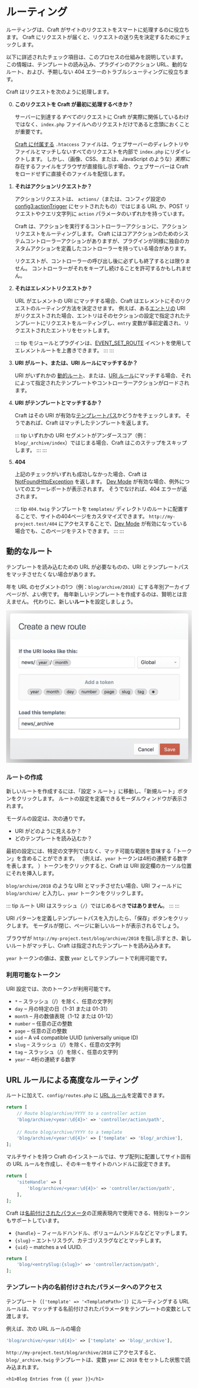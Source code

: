 # ルーティング

ルーティングは、Craft がサイトのリクエストをスマートに処理するのに役立ちます。 Craft にリクエストが届くと、リクエストの送り先を決定するためにチェックします。

以下に詳述されたチェック項目は、このプロセスの仕組みを説明しています。 この情報は、テンプレートの読み込み、プラグインのアクション URL、動的なルート、および、予期しない 404 エラーのトラブルシューティングに役立ちます。

Craft はリクエストを次のように処理します。


0. **このリクエストを Craft が最初に処理するべきか？**

   サーバーに到達する*すべての*リクエストに Craft が実際に関係しているわけではなく、`index.php` ファイルへのリクエストだけであると念頭におくことが重要です。

   [Craft に付属する](https://github.com/craftcms/craft/blob/master/web/.htaccess) `.htaccess` ファイルは、ウェブサーバーのディレクトリやファイルとマッチしないすべてのリクエストを内部で `index.php` にリダイレクトします。 しかし、（画像、CSS、または、JavaScript のような）*実際に*存在するファイルをブラウザが直接指し示す場合、ウェブサーバーは Craft をロードせずに直接そのファイルを配信します。

1. **それはアクションリクエストか？**

   アクションリクエストは、 `actions/`（または、コンフィグ設定の <config3:actionTrigger> にセットされたもの）ではじまる URL か、POST リクエストやクエリ文字列に `action` パラメータのいずれかを持っています。

   Craft は、アクションを実行するコントローラーアクションに、アクションリクエストをルーティングします。 Craft にはコアアクションのためのシステムコントローラーアクションがありますが、プラグインが同様に独自のカスタムアクションを定義したコントローラーを持っている場合があります。

   リクエストが、コントローラーの呼び出し後に必ずしも終了するとは限りません。 コントローラーがそれをキープし続けることを許可するかもしれません。

2. **それはエレメントリクエストか？**

   URL がエレメントの URI にマッチする場合、Craft はエレメントにそのリクエストのルーティング方法を決定させます。 例えば、ある[エントリの](entries.md) URI がリクエストされた場合、エントリはそのセクションの設定で指定されたテンプレートにリクエストをルーティングし、`entry` 変数が事前定義され、リクエストされたエントリをセットします。

   ::: tip モジュールとプラグインは、[EVENT_SET_ROUTE](craft3:craft\base\Element::EVENT_SET_ROUTE) イベントを使用してエレメントルートを上書きできます。 :::
:::

3. **URI がルート、または、URI ルールにマッチするか？**

   URI がいずれかの [動的ルート](#dynamic-routes)、または、[URI ルール](#advanced-routing-with-url-rules)にマッチする場合、それによって指定されたテンプレートやコントローラーアクションがロードされます。

4. **URI がテンプレートとマッチするか？**

   Craft はその URI が有効な[テンプレートパス](dev/README.md#template-paths)かどうかをチェックします。 そうであれば、Craft はマッチしたテンプレートを返します。

   ::: tip いずれかの URI セグメントがアンダースコア（例：`blog/_archive/index`）ではじまる場合、Craft はこのステップをスキップします。 :::
:::

5. **404**

   上記のチェックがいずれも成功しなかった場合、Craft は [NotFoundHttpException](yii2:yii\web\NotFoundHttpException) を返します。 [Dev Mode](config3:devMode) が有効な場合、例外についてのエラーレポートが表示されます。 そうでなければ、404 エラーが返されます。

   ::: tip `404.twig` テンプレートを `templates/` ディレクトリのルートに配置することで、サイトの404ページをカスタマイズできます。 `http://my-project.test/404` にアクセスすることで、[Dev Mode](config3:devMode) が有効になっている場合でも、このページをテストできます。 :::
:::


## 動的なルート

テンプレートを読み込むための URL が必要なものの、URI とテンプレートパスをマッチさせたくない場合があります。

年を URL のセグメントの1つ（例：`blog/archive/2018`）にする年別アーカイブページが、よい例です。 毎年新しいテンプレートを作成するのは、賢明とは言えません。 代わりに、新しい**ルート**を設定しましょう。

![新しいルートの作成画面](./images/routing-creating-new-route.png)

### ルートの作成

新しいルートを作成するには、「設定 > ルート」に移動し、「新規ルート」ボタンをクリックします。 ルートの設定を定義できるモーダルウィンドウが表示されます。

モーダルの設定は、次の通りです。

* URI がどのように見えるか？
* どのテンプレートを読み込むか？

最初の設定には、特定の文字列ではなく、マッチ可能な範囲を意味する「トークン」を含めることができます。 （例えば、`year` トークンは4桁の連続する数字を表します。 ）トークンをクリックすると、Craft は URI 設定欄のカーソル位置にそれを挿入します。

`blog/archive/2018` のような URI とマッチさせたい場合、URI フィールドに `blog/archive/` と入力し、`year` トークンをクリックします。

::: tip
ルート URI はスラッシュ（`/`）ではじめるべき**ではありません**。 :::
:::

URI パターンを定義しテンプレートパスを入力したら、「保存」ボタンをクリックします。 モーダルが閉じ、ページに新しいルートが表示されるでしょう。

ブラウザが `http://my-project.test/blog/archive/2018` を指し示すとき、新しいルートがマッチし、Craft は指定されたテンプレートを読み込みます。

`year` トークンの値は、変数 `year` としてテンプレートで利用可能です。


### 利用可能なトークン

URI 設定では、次のトークンが利用可能です。

* `*` – スラッシュ（/）を除く、任意の文字列
* `day` – 月の特定の日（1-31 または 01-31）
* `month` – 月の数値表現（1-12 または 01-12）
* `number` – 任意の正の整数
* `page` – 任意の正の整数
* `uid` – A v4 compatible UUID (universally unique ID)
* `slug` – スラッシュ（/）を除く、任意の文字列
* `tag` – スラッシュ（/）を除く、任意の文字列
* `year` – 4桁の連続する数字


## URL ルールによる高度なルーティング

ルートに加えて、`config/routes.php` に [URL ルール](https://www.yiiframework.com/doc/guide/2.0/en/runtime-routing#url-rules)を定義できます。

```php
return [
    // Route blog/archive/YYYY to a controller action
    'blog/archive/<year:\d{4}>' => 'controller/action/path',

    // Route blog/archive/YYYY to a template
    'blog/archive/<year:\d{4}>' => ['template' => 'blog/_archive'],
];
```

マルチサイトを持つ Craft のインストールでは、サブ配列に配置してサイト固有の URL ルールを作成し、そのキーをサイトのハンドルに設定できます。

```php
return [
    'siteHandle' => [
        'blog/archive/<year:\d{4}>' => 'controller/action/path',
    ],
];
```

Craft は[名前付けされたパラメータ](https://www.yiiframework.com/doc/guide/2.0/en/runtime-routing#named-parameters)の正規表現内で使用できる、特別なトークンもサポートしています。

- `{handle}` – フィールドハンドル、ボリュームハンドルなどとマッチします。
- `{slug}` – エントリスラグ、カテゴリスラグなどとマッチします。
- `{uid}` – matches a v4 UUID.

```php
return [
    'blog/<entrySlug:{slug}>' => 'controller/action/path',
];
```

### テンプレート内の名前付けされたパラメータへのアクセス

テンプレート（`['template' => '<TemplatePath>']`）にルーティングする URL ルールは、マッッチする名前付けされたパラメータをテンプレートの変数として渡します。

例えば、次の URL ルールの場合

```php
'blog/archive/<year:\d{4}>' => ['template' => 'blog/_archive'],
```

`http://my-project.test/blog/archive/2018` にアクセスすると、`blog/_archive.twig` テンプレートは、変数 `year` に `2018` をセットした状態で読み込まれます。

```twig
<h1>Blog Entries from {{ year }}</h1>
```
